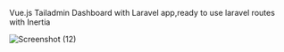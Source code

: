 Vue.js Tailadmin Dashboard with Laravel app,ready to use laravel routes with Inertia



![Screenshot (12)](https://github.com/user-attachments/assets/0bccc514-234c-46e4-9d8f-55e26aec8b5c)
